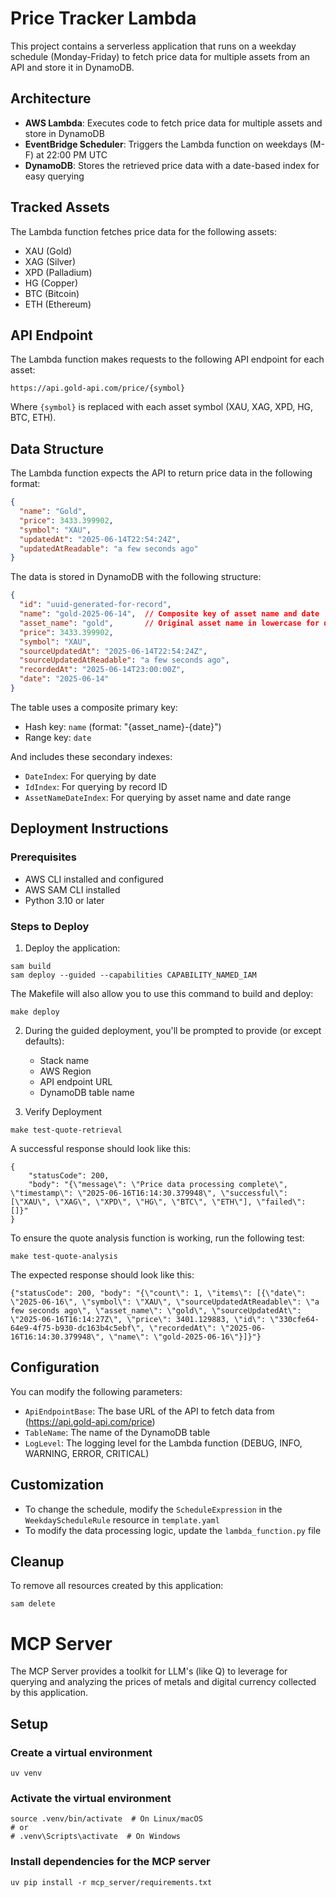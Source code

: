 # Price Tracker Lambda

This project contains a serverless application that runs on a weekday schedule (Monday-Friday) to fetch price data for multiple assets from an API and store it in DynamoDB.

## Architecture

- **AWS Lambda**: Executes code to fetch price data for multiple assets and store in DynamoDB
- **EventBridge Scheduler**: Triggers the Lambda function on weekdays (M-F) at 22:00 PM UTC
- **DynamoDB**: Stores the retrieved price data with a date-based index for easy querying

## Tracked Assets

The Lambda function fetches price data for the following assets:
- XAU (Gold)
- XAG (Silver)
- XPD (Palladium)
- HG (Copper)
- BTC (Bitcoin)
- ETH (Ethereum)

## API Endpoint

The Lambda function makes requests to the following API endpoint for each asset:
```
https://api.gold-api.com/price/{symbol}
```

Where `{symbol}` is replaced with each asset symbol (XAU, XAG, XPD, HG, BTC, ETH).

## Data Structure

The Lambda function expects the API to return price data in the following format:
```json
{
  "name": "Gold",
  "price": 3433.399902,
  "symbol": "XAU",
  "updatedAt": "2025-06-14T22:54:24Z",
  "updatedAtReadable": "a few seconds ago"
}
```

The data is stored in DynamoDB with the following structure:
```json
{
  "id": "uuid-generated-for-record",
  "name": "gold-2025-06-14",  // Composite key of asset name and date
  "asset_name": "gold",       // Original asset name in lowercase for querying
  "price": 3433.399902,
  "symbol": "XAU",
  "sourceUpdatedAt": "2025-06-14T22:54:24Z",
  "sourceUpdatedAtReadable": "a few seconds ago",
  "recordedAt": "2025-06-14T23:00:00Z",
  "date": "2025-06-14"
}
```

The table uses a composite primary key:
- Hash key: `name` (format: "{asset_name}-{date}")
- Range key: `date`

And includes these secondary indexes:
- `DateIndex`: For querying by date
- `IdIndex`: For querying by record ID
- `AssetNameDateIndex`: For querying by asset name and date range

## Deployment Instructions

### Prerequisites
- AWS CLI installed and configured
- AWS SAM CLI installed
- Python 3.10 or later

### Steps to Deploy

1. Deploy the application:

```
sam build
sam deploy --guided --capabilities CAPABILITY_NAMED_IAM
```

The Makefile will also allow you to use this command to build and deploy:

```
make deploy
```

2. During the guided deployment, you'll be prompted to provide (or except defaults):
   - Stack name
   - AWS Region
   - API endpoint URL
   - DynamoDB table name

3.  Verify Deployment

```
make test-quote-retrieval
```

A successful response should look like this:

```
{
	"statusCode": 200,
	"body": "{\"message\": \"Price data processing complete\", \"timestamp\": \"2025-06-16T16:14:30.379948\", \"successful\": [\"XAU\", \"XAG\", \"XPD\", \"HG\", \"BTC\", \"ETH\"], \"failed\": []}"
}
```

To ensure the quote analysis function is working, run the following test:

```
make test-quote-analysis
```

The expected response should look like this:

```
{"statusCode": 200, "body": "{\"count\": 1, \"items\": [{\"date\": \"2025-06-16\", \"symbol\": \"XAU\", \"sourceUpdatedAtReadable\": \"a few seconds ago\", \"asset_name\": \"gold\", \"sourceUpdatedAt\": \"2025-06-16T16:14:27Z\", \"price\": 3401.129883, \"id\": \"330cfe64-64e9-4f75-b930-dc163b4c5ebf\", \"recordedAt\": \"2025-06-16T16:14:30.379948\", \"name\": \"gold-2025-06-16\"}]}"}
```

## Configuration

You can modify the following parameters:
- `ApiEndpointBase`: The base URL of the API to fetch data from (https://api.gold-api.com/price)
- `TableName`: The name of the DynamoDB table
- `LogLevel`: The logging level for the Lambda function (DEBUG, INFO, WARNING, ERROR, CRITICAL)

## Customization

- To change the schedule, modify the `ScheduleExpression` in the `WeekdayScheduleRule` resource in `template.yaml`
- To modify the data processing logic, update the `lambda_function.py` file

## Cleanup

To remove all resources created by this application:
```
sam delete
```

# MCP Server

The MCP Server provides a toolkit for LLM's (like Q) to leverage for querying and analyzing the prices of metals and digital currency collected by this application.

## Setup

### Create a virtual environment

```
uv venv
```

### Activate the virtual environment

```
source .venv/bin/activate  # On Linux/macOS
# or
# .venv\Scripts\activate  # On Windows
```

### Install dependencies for the MCP server

```
uv pip install -r mcp_server/requirements.txt
```
